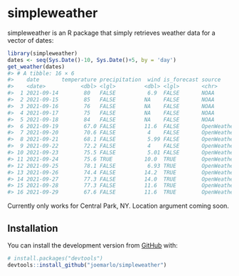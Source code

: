
<!-- README.md is generated from README.Rmd. Please edit that file -->

# simpleweather

<!-- badges: start -->
<!-- badges: end -->

simpleweather is an R package that simply retrieves weather data for a
vector of dates:

``` r
library(simpleweather)
dates <- seq(Sys.Date()-10, Sys.Date()+5, by = 'day')
get_weather(dates)
#> # A tibble: 16 × 6
#>    date       temperature precipitation  wind is_forecast source     
#>    <date>           <dbl> <lgl>         <dbl> <lgl>       <chr>      
#>  1 2021-09-14        80   FALSE          6.9  FALSE       NOAA       
#>  2 2021-09-15        85   FALSE         NA    FALSE       NOAA       
#>  3 2021-09-16        76   FALSE         NA    FALSE       NOAA       
#>  4 2021-09-17        75   FALSE         NA    FALSE       NOAA       
#>  5 2021-09-18        84   FALSE         NA    FALSE       NOAA       
#>  6 2021-09-19        67.0 FALSE         11.6  FALSE       OpenWeather
#>  7 2021-09-20        70.6 FALSE          4    FALSE       OpenWeather
#>  8 2021-09-21        68.1 FALSE          5.99 FALSE       OpenWeather
#>  9 2021-09-22        72.2 FALSE          4    FALSE       OpenWeather
#> 10 2021-09-23        75.5 FALSE          5.01 FALSE       OpenWeather
#> 11 2021-09-24        75.6 TRUE          10.0  TRUE        OpenWeather
#> 12 2021-09-25        78.1 FALSE          6.93 TRUE        OpenWeather
#> 13 2021-09-26        74.4 FALSE         14.2  TRUE        OpenWeather
#> 14 2021-09-27        77.3 FALSE         14.0  TRUE        OpenWeather
#> 15 2021-09-28        77.3 FALSE         11.6  TRUE        OpenWeather
#> 16 2021-09-29        67.6 FALSE         11.6  TRUE        OpenWeather
```

Currently only works for Central Park, NY. Location argument coming
soon.

## Installation

You can install the development version from
[GitHub](https://github.com/) with:

``` r
# install.packages("devtools")
devtools::install_github("joemarlo/simpleweather")
```

